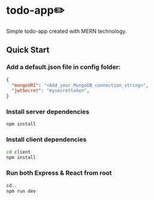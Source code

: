 # todo-app✏️
Simple todo-app created with MERN technology. 
## Quick Start
### Add a default.json file in config folder:
```json
{
  "mongoURI": "<Add_your_MongoDB_connection_string>",
  "jwtSecret": "mysecrettoken",
}
```
### Install server dependencies

```bash
npm install
```
### Install client dependencies

```bash
cd client
npm install
```
### Run both Express & React from root

```bash
cd..
npm run dev
```

